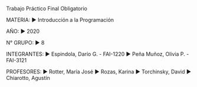 Trabajo Práctico Final Obligatorio


MATERIA:
            ► Introducción a la Programación

AÑO:
            ► 2020

N° GRUPO:
            ► 8

INTEGRANTES:
            ► Espindola, Darío G.   - FAI-1220
            ► Peña Muñoz, Olivia P. - FAI-3121

PROFESORES:
            ► Rotter, María José
            ► Rozas, Karina
            ► Torchinsky, David
            ► Chiarotto, Agustín
